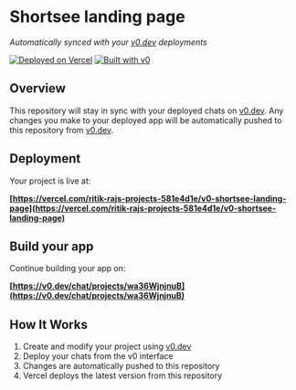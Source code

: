 # Shortsee landing page

*Automatically synced with your [v0.dev](https://v0.dev) deployments*

[![Deployed on Vercel](https://img.shields.io/badge/Deployed%20on-Vercel-black?style=for-the-badge&logo=vercel)](https://vercel.com/ritik-rajs-projects-581e4d1e/v0-shortsee-landing-page)
[![Built with v0](https://img.shields.io/badge/Built%20with-v0.dev-black?style=for-the-badge)](https://v0.dev/chat/projects/wa36WjnjnuB)

## Overview

This repository will stay in sync with your deployed chats on [v0.dev](https://v0.dev).
Any changes you make to your deployed app will be automatically pushed to this repository from [v0.dev](https://v0.dev).

## Deployment

Your project is live at:

**[https://vercel.com/ritik-rajs-projects-581e4d1e/v0-shortsee-landing-page](https://vercel.com/ritik-rajs-projects-581e4d1e/v0-shortsee-landing-page)**

## Build your app

Continue building your app on:

**[https://v0.dev/chat/projects/wa36WjnjnuB](https://v0.dev/chat/projects/wa36WjnjnuB)**

## How It Works

1. Create and modify your project using [v0.dev](https://v0.dev)
2. Deploy your chats from the v0 interface
3. Changes are automatically pushed to this repository
4. Vercel deploys the latest version from this repository